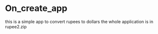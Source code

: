 # On_create_app
this is a simple app to convert rupees to dollars
the whole application is in rupee2.zip

